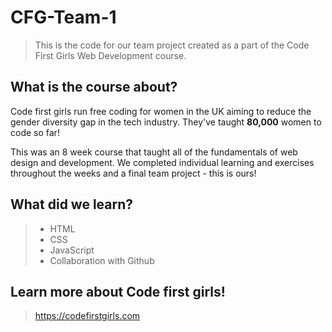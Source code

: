 # CFG-Team-1
> This is the code for our team project created as a part of the Code First Girls Web Development course.



## What is the course about?

Code first girls run free coding for women in the UK aiming to reduce the gender diversity gap in the tech industry. They've taught **80,000** women to code so far!

This was an 8 week course that taught all of the fundamentals of web design and development. We completed individual learning and exercises throughout the weeks and a final team project - this is ours!


## What did we learn?

> - HTML
> - CSS
> - JavaScript
> - Collaboration with Github

## Learn more about Code first girls!

> https://codefirstgirls.com

